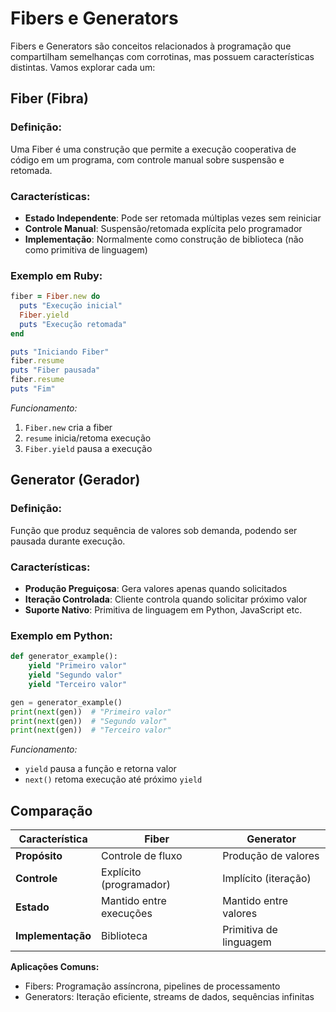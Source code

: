 # Fibers e Generators

Fibers e Generators são conceitos relacionados à programação que compartilham semelhanças com corrotinas, mas possuem características distintas. Vamos explorar cada um:

## Fiber (Fibra)

### Definição:
Uma Fiber é uma construção que permite a execução cooperativa de código em um programa, com controle manual sobre suspensão e retomada.

### Características:
- **Estado Independente**: Pode ser retomada múltiplas vezes sem reiniciar
- **Controle Manual**: Suspensão/retomada explícita pelo programador
- **Implementação**: Normalmente como construção de biblioteca (não como primitiva de linguagem)

### Exemplo em Ruby:
```ruby
fiber = Fiber.new do
  puts "Execução inicial"
  Fiber.yield
  puts "Execução retomada"
end

puts "Iniciando Fiber"
fiber.resume
puts "Fiber pausada"
fiber.resume
puts "Fim"
```

*Funcionamento:*
1. `Fiber.new` cria a fiber
2. `resume` inicia/retoma execução
3. `Fiber.yield` pausa a execução

## Generator (Gerador)

### Definição:
Função que produz sequência de valores sob demanda, podendo ser pausada durante execução.

### Características:
- **Produção Preguiçosa**: Gera valores apenas quando solicitados
- **Iteração Controlada**: Cliente controla quando solicitar próximo valor
- **Suporte Nativo**: Primitiva de linguagem em Python, JavaScript etc.

### Exemplo em Python:
```python
def generator_example():
    yield "Primeiro valor"
    yield "Segundo valor"
    yield "Terceiro valor"

gen = generator_example()
print(next(gen))  # "Primeiro valor"
print(next(gen))  # "Segundo valor"
print(next(gen))  # "Terceiro valor"
```

*Funcionamento:*
- `yield` pausa a função e retorna valor
- `next()` retoma execução até próximo `yield`

## Comparação

| Característica       | Fiber                      | Generator                 |
|----------------------|----------------------------|---------------------------|
| **Propósito**        | Controle de fluxo          | Produção de valores       |
| **Controle**         | Explícito (programador)    | Implícito (iteração)      |
| **Estado**           | Mantido entre execuções    | Mantido entre valores     |
| **Implementação**    | Biblioteca                 | Primitiva de linguagem   |

**Aplicações Comuns:**
- Fibers: Programação assíncrona, pipelines de processamento
- Generators: Iteração eficiente, streams de dados, sequências infinitas

